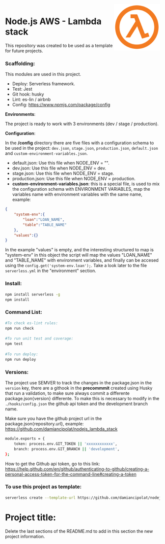 <img src="https://github.com/damiancipolat/nodejs_lambda_stack/blob/master/doc/logo.png?raw=true" width="150px" align="right" />

# Node.js AWS - Lambda stack
This repository was created to be used as a template for future projects.

### Scaffolding:

This modules are used in this project.

- Deploy: Serverless framework.
- Test: Jest
- Git hook: husky
- Lint: es-lin / airbnb
- Config: https://www.npmjs.com/package/config

**Environments**:

The project is ready to work with 3 environments (dev / stage / production).

**Configuration**:

In the **/config** directory there are five files with a configuration schema to be used in the project: `dev.json`, `stage.json`, `production.json`, `default.json` and `custom-environment-variables.json`.

- default.json: Use this file when NODE_ENV = "".
- dev.json: Use this file when NODE_ENV = dev.
- stage.json: Use this file when NODE_ENV = stage.
- production.json: Use this file when NODE_ENV = production.
- **custom-environment-variables.json**: this is a special file, is used to mix the configuration schema with ENVIRONMENT VARIABLES,
map the variables name with environment variables with the same name, example:

```json
{
    "system-env":{
        "loan":"LOAN_NAME",
        "table":"TABLE_NAME"
    },
    "values":{}
}
```

In the example "values" is empty, and the interesting structured to map is "system-env" in this object the script will map the values "LOAN_NAME" and "TABLE_NAME" with environment variables, and finally can be accesed using the `config.get('system-env.loan');`. Take a look later to the file `serverless.yml` in the "environment" section.


### Install:
```sh
npm install serverless -g
npm install
```

### Command List:
```sh
#To check es-lint rules:
npm run check

#To run unit test and coverage:
npm test

#To run deploy:
npm run deploy
```

### Versions:
The project use SEMVER to track the changes in the package.json in the `version` key, there are a githook in the **precommmit** created using Husky that run a validation, to make sure always commit a differente package.json{version} differente. To make this is necessary
to modify in the `./hooks/config.json` the github api token and the development branch name.

Make sure you have the github project url in the package.json{repository.url}, example: https://github.com/damiancipolat/nodejs_lambda_stack

```sh
module.exports = {
    token: process.env.GIT_TOKEN || 'xxxxxxxxxxxx',
    branch: process.env.GIT_BRANCH || 'development',
};
```

How to get the Github api token, go to this link: https://help.github.com/en/github/authenticating-to-github/creating-a-personal-access-token-for-the-command-line#creating-a-token

### To use this project as template:
```sh
serverless create --template-url https://github.com/damiancipolat/nodejs_lambda_stack --path [YOUR-PROJECT-PATH]
```

# Project title:

Delete the last sections of the README.md to add in this section the new project information.
